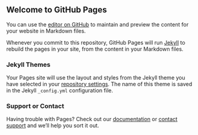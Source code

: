 ## Welcome to GitHub Pages

You can use the [editor on GitHub](https://github.com/StewartWallace1115/todolist/edit/master/README.md) to maintain and preview the content for your website in Markdown files.

Whenever you commit to this repository, GitHub Pages will run [Jekyll](https://jekyllrb.com/) to rebuild the pages in your site, from the content in your Markdown files.



### Jekyll Themes

Your Pages site will use the layout and styles from the Jekyll theme you have selected in your [repository settings](https://github.com/StewartWallace1115/todolist/settings). The name of this theme is saved in the Jekyll `_config.yml` configuration file.

### Support or Contact

Having trouble with Pages? Check out our [documentation](https://help.github.com/categories/github-pages-basics/) or [contact support](https://github.com/contact) and we’ll help you sort it out.
